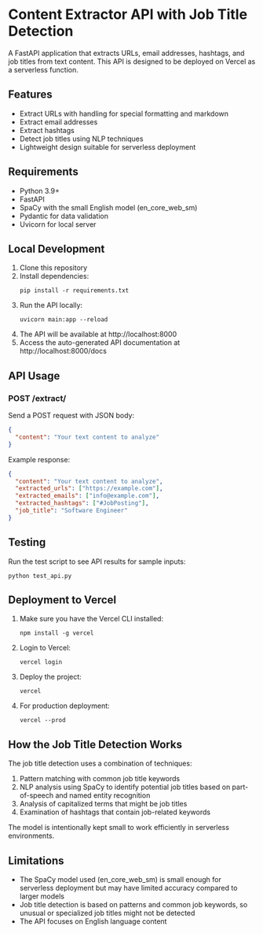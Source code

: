 # Content Extractor API with Job Title Detection

A FastAPI application that extracts URLs, email addresses, hashtags, and job titles from text content. This API is designed to be deployed on Vercel as a serverless function.

## Features

- Extract URLs with handling for special formatting and markdown
- Extract email addresses
- Extract hashtags
- Detect job titles using NLP techniques
- Lightweight design suitable for serverless deployment

## Requirements

- Python 3.9+
- FastAPI
- SpaCy with the small English model (en_core_web_sm)
- Pydantic for data validation
- Uvicorn for local server

## Local Development

1. Clone this repository
2. Install dependencies:
   ```
   pip install -r requirements.txt
   ```
3. Run the API locally:
   ```
   uvicorn main:app --reload
   ```
4. The API will be available at http://localhost:8000
5. Access the auto-generated API documentation at http://localhost:8000/docs

## API Usage

### POST /extract/

Send a POST request with JSON body:

```json
{
  "content": "Your text content to analyze"
}
```

Example response:

```json
{
  "content": "Your text content to analyze",
  "extracted_urls": ["https://example.com"],
  "extracted_emails": ["info@example.com"],
  "extracted_hashtags": ["#JobPosting"],
  "job_title": "Software Engineer"
}
```

## Testing

Run the test script to see API results for sample inputs:

```
python test_api.py
```

## Deployment to Vercel

1. Make sure you have the Vercel CLI installed:
   ```
   npm install -g vercel
   ```

2. Login to Vercel:
   ```
   vercel login
   ```

3. Deploy the project:
   ```
   vercel
   ```

4. For production deployment:
   ```
   vercel --prod
   ```

## How the Job Title Detection Works

The job title detection uses a combination of techniques:

1. Pattern matching with common job title keywords
2. NLP analysis using SpaCy to identify potential job titles based on part-of-speech and named entity recognition
3. Analysis of capitalized terms that might be job titles
4. Examination of hashtags that contain job-related keywords

The model is intentionally kept small to work efficiently in serverless environments.

## Limitations

- The SpaCy model used (en_core_web_sm) is small enough for serverless deployment but may have limited accuracy compared to larger models
- Job title detection is based on patterns and common job keywords, so unusual or specialized job titles might not be detected
- The API focuses on English language content